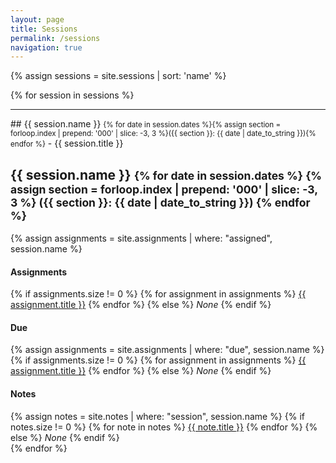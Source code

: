 ```yaml
---
layout: page
title: Sessions
permalink: /sessions
navigation: true
---
```


<!-- {% for collection in site.collections %}


<ul>
{% if collection.name and collection.docs.size != 0 %}
{% for doc in collection.docs %}
<a class="dropdown-item" href="{{ site.baseurl }}{{ doc.url }}">{{ doc.title }}</a>
{% endfor %}

    <li><a href="{{ site.baseurl }}{{ doc.url }}">{{ collection.name }} - {{ doc.title }}</a></li>
{% endif %}
</ul>
{% endfor %} -->



{% assign sessions = site.sessions | sort: 'name' %}

{% for session in sessions %}
<hr>
<div class="container">
  ## {{ session.name }} <small>{% for date in session.dates %}{% assign section = forloop.index | prepend: '000' | slice: -3, 3 %}({{ section }}: {{ date | date_to_string }}){% endfor %}</small>
  -   {{ session.title }}

  <h2>{{ session.name }}
  <small>
  {% for date in session.dates %}
  {% assign section = forloop.index | prepend: '000' | slice: -3, 3 %}
  <span class="section-{{ section }}">({{ section }}: {{ date | date_to_string }})</span>
  {% endfor %}
  </small>
  </h2>

  {% assign assignments = site.assignments | where: "assigned", session.name %}
  <h4>Assignments</h4>
  {% if assignments.size != 0 %}
  {% for assignment in assignments %}
  <a href="{{ site.baseurl }}{{ assignment.url }}">{{ assignment.title }}</a>
  {% endfor %}
  {% else %}
  <em>None</em>
  {% endif %}

  <h4>Due</h4>
  {% assign assignments = site.assignments | where: "due", session.name %}
  {% if assignments.size != 0 %}
  {% for assignment in assignments %}
  <a href="{{ site.baseurl }}{{ assignment.url }}">{{ assignment.title }}</a>
  {% endfor %}
  {% else %}
  <em>None</em>
  {% endif %}

  <h4>Notes</h4>
  {% assign notes = site.notes | where: "session", session.name %}
  {% if notes.size != 0 %}
  {% for note in notes %}
  <a href="{{ site.baseurl }}{{ note.url }}">{{ note.title }}</a>
  {% endfor %}
  {% else %}
  <em>None</em>
  {% endif %}
</div>
{% endfor %}

